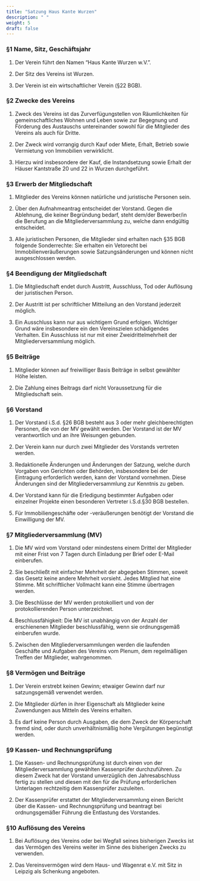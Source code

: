 ```yaml
---
title: "Satzung Haus Kante Wurzen"
description: " "
weight: 5
draft: false
---
```


### §1 Name, Sitz, Geschäftsjahr

1. Der Verein führt den Namen “Haus Kante Wurzen w.V.”.

2. Der Sitz des Vereins ist Wurzen.

3. Der Verein ist ein wirtschaftlicher Verein (§22 BGB).



### §2 Zwecke des Vereins

1. Zweck des Vereins ist das Zurverfügungstellen von Räumlichkeiten für gemeinschaftliches Wohnen und Leben sowie zur Begegnung und Förderung des Austauschs untereinander sowohl für die Mitglieder des Vereins als auch für Dritte.

2. Der Zweck wird vorrangig durch Kauf oder Miete, Erhalt, Betrieb sowie Vermietung von Immobilien verwirklicht.

3. Hierzu wird insbesondere der Kauf, die Instandsetzung sowie Erhalt der Häuser Kantstraße 20 und 22 in Wurzen durchgeführt.



### §3 Erwerb der Mitgliedschaft

1. Mitglieder des Vereins können natürliche und juristische Personen sein.

2. Über den Aufnahmeantrag entscheidet der Vorstand. Gegen die Ablehnung, die keiner Begründung bedarf, steht dem/der Bewerber/in die Berufung an die Mitgliederversammlung zu, welche dann endgültig entscheidet.

3. Alle juristischen Personen, die Mitglieder sind erhalten nach §35 BGB folgende Sonderrechte: Sie erhalten ein Vetorecht bei Immobilienveräußerungen sowie Satzungsänderungen und können nicht ausgeschlossen werden.



### §4 Beendigung der Mitgliedschaft

1. Die Mitgliedschaft endet durch Austritt, Ausschluss, Tod oder Auflösung der juristischen Person.

2. Der Austritt ist per schriftlicher Mitteilung an den Vorstand jederzeit möglich.

3. Ein Ausschluss kann nur aus wichtigem Grund erfolgen. Wichtiger Grund wäre insbesondere ein den Vereinszielen schädigendes Verhalten. Ein Ausschluss ist nur mit einer Zweidrittelmehrheit der Mitgliederversammlung möglich.



### §5 Beiträge

1. Mitglieder können auf freiwilliger Basis Beiträge in selbst gewählter Höhe leisten.

2. Die Zahlung eines Beitrags darf nicht Voraussetzung für die Mitgliedschaft sein.



### §6 Vorstand

1. Der Vorstand i.S.d. §26 BGB besteht aus 3 oder mehr gleichberechtigten Personen, die von der MV gewählt werden. Der Vorstand ist der MV verantwortlich und an ihre Weisungen gebunden.

2. Der Verein kann nur durch zwei Mitglieder des Vorstands vertreten werden.

3. Redaktionelle Änderungen und Änderungen der Satzung, welche durch Vorgaben von Gerichten oder Behörden, insbesondere bei der Eintragung erforderlich werden, kann der Vorstand vornehmen. Diese Änderungen sind der Mitgliederversammlung zur Kenntnis zu geben.

4. Der Vorstand kann für die Erledigung bestimmter Aufgaben oder einzelner Projekte einen besonderen Vertreter i.S.d.§30 BGB bestellen.

5. Für Immobiliengeschäfte oder -veräußerungen benötigt der Vorstand die Einwilligung der MV.



### §7 Mitgliederversammlung (MV)

1. Die MV wird vom Vorstand oder mindestens einem Drittel der Mitglieder mit einer Frist von 7 Tagen durch Einladung per Brief oder E-Mail einberufen.

2. Sie beschließt mit einfacher Mehrheit der abgegeben Stimmen, soweit das Gesetz keine andere Mehrheit vorsieht. Jedes Mitglied hat eine Stimme. Mit schriftlicher Vollmacht kann eine Stimme übertragen werden.

3. Die Beschlüsse der MV werden protokolliert und von der protokollierenden Person unterzeichnet.

4. Beschlussfähigkeit: Die MV ist unabhängig von der Anzahl der erschienenen Mitglieder beschlussfähig, wenn sie ordnungsgemäß einberufen wurde.

5. Zwischen den Mitgliederversammlungen werden die laufenden Geschäfte und Aufgaben des Vereins vom Plenum, dem regelmäßigen Treffen der Mitglieder, wahrgenommen.  



### §8 Vermögen und Beiträge

1. Der Verein erstrebt keinen Gewinn; etwaiger Gewinn darf nur satzungsgemäß verwendet werden.

2. Die Mitglieder dürfen in ihrer Eigenschaft als Mitglieder keine Zuwendungen aus Mitteln des Vereins erhalten.

3. Es darf keine Person durch Ausgaben, die dem Zweck der Körperschaft fremd sind, oder durch unverhältnismäßig hohe Vergütungen begünstigt werden.



### §9 Kassen- und Rechnungsprüfung

1. Die Kassen- und Rechnungsprüfung ist durch einen von der Mitgliederversammlung gewählten Kassenprüfer durchzuführen. Zu diesem Zweck hat der Vorstand unverzüglich den Jahresabschluss fertig zu stellen und diesen mit den für die Prüfung erforderlichen Unterlagen rechtzeitig dem  Kassenprüfer zuzuleiten.

2. Der Kassenprüfer erstattet der Mitgliederversammlung einen Bericht über die Kassen- und Rechnungsprüfung und beantragt bei ordnungsgemäßer Führung die Entlastung des Vorstandes.



### §10 Auflösung des Vereins

1. Bei Auflösung des Vereins oder bei Wegfall seines bisherigen Zwecks ist das Vermögen des Vereins weiter im Sinne des bisherigen Zwecks zu verwenden.

2. Das Vereinsvermögen wird dem Haus- und Wagenrat e.V. mit Sitz in Leipzig als Schenkung angeboten.




